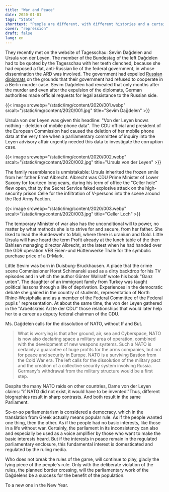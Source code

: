 ```yaml
---
title: "War and Peace"
date: 2020-01-01
tags: "State"
shorttext: "People are different, with different histories and a certain attitude that determines action. Sometimes ..."
cover: "repression"
draft: false
lang: en
---
```


They recently met on the website of Tagesschau: Sevim Dağdelen and Ursula von der Leyen. The member of the Bundestag of the left Dağdelen had to be quoted by the Tagesschau with her teeth clenched, because she had exposed a flat, anti-Russian lie of the federal government, in whose dissemination the ARD was involved. The government had expelled [Russian diplomats](https://www.sevimdagdelen.de/bundesregierung-hat-bei-ausweisung-russischer-diplomaten-oeffentlichkeit-getaeuscht/ "Bundesregierung hat bei Ausweisung russischer Diplomaten Öffentlichkeit getäuscht") on the grounds that their government had refused to cooperate in a Berlin murder case. Sevim Dağdelen had revealed that only months after the murder and even after the expulsion of the diplomats, German authorities made official requests for legal assistance to the Russian side.

{{< image srcwebp="/static/img/content/2020/001.webp" srcalt="/static/img/content/2020/001.jpg" title="Sevim Dağdelen" >}}

Ursula von der Leyen was given this headline: "Von der Leyen knows nothing - deletion of mobile phone data". The CDU official and president of the European Commission had caused the deletion of her mobile phone data at the very time when a parliamentary committee of inquiry into the Leyen advisory affair urgently needed this data to investigate the corruption case.

{{< image srcwebp="/static/img/content/2020/002.webp" srcalt="/static/img/content/2020/002.jpg" title="Ursula von der Leyen" >}}

The family resemblance is unmistakable: Ursula inherited the frozen smile from her father Ernst Albrecht. Albrecht was CDU Prime Minister of Lower Saxony for fourteen long years, during his term of office the "Celler hole" flew open, that by the Secret Service faked explosive attack on the high-security prison Celle for the infiltration of V-persons into the scene around the Red Army Faction.

{{< image srcwebp="/static/img/content/2020/003.webp" srcalt="/static/img/content/2020/003.jpg" title="Celler Loch" >}}

The temporary Minister of war also has the unconditional will to power, no matter by what methods she is to strive for and secure, from her father. She liked to lead the Bundeswehr to Mali, where there is uranium and Gold. Little Ursula will have heard the term Profit already at the lunch table of the then Bahlsen managing director Albrecht, at the latest when he had handed over the GDR operation VEB Eisen-und Hüttenwerke Thale for the symbolic purchase price of a D-Mark.

Little Sevim was born in Duisburg-Bruckhausen. A place that the crime scene Commissioner Horst Schimanski used as a dirty backdrop for his TV episodes and in which the author Günter Wallraff wrote his book "Ganz unten". The daughter of an immigrant family from Turkey was taught political lessons through a life of deprivation. Experiences in the democratic debate she gained in the country of students, representation of North Rhine-Westphalia and as a member of the Federal Committee of the Federal pupils ' representation. At about the same time, the von der Leyen gathered in the "Arbeitskreis Ärzte der CDU" those relationships that would later help her to a career as deputy federal chairman of the CDU.

Ms. Dağdelen calls for the dissolution of NATO, without If and But.

> What is worrying is that after ground, air, sea and Cyberspace, NATO is now also declaring space a military area of operation, combined with the development of new weapons systems. Such a NATO is certainly a guarantee of huge profits for the arms companies, but not for peace and security in Europe. NATO is a surviving Bastion from the Cold War era. The left calls for the dissolution of the military pact and the creation of a collective security system involving Russia. Germany's withdrawal from the military structure would be a first step.

Despite the many NATO raids on other countries, Dame von der Leyen claims: "if NATO did not exist, it would have to be invented."Thus, different biographies result in sharp contrasts. And both result in the same Parliament.

So-or-so parliamentarism is considered a democracy. which in the translation from Greek actually means popular rule. As if the people wanted one thing, then the other. As if the people had no basic interests, like those in a life without war. Certainly, the parliament in its inconsistency can also and especially be used as a voice amplifier by those who want to make the basic interests heard. But if the interests in peace remain in the regulated parliamentary enclosure, this fundamental interest is domesticated and regulated by the ruling media.

Who does not break the rules of the game, will continue to play, gladly the lying piece of the people's rule. Only with the deliberate violation of the rules, the planned border crossing, will the parliamentary work of the Dağdelens be a success for the benefit of the population.

To a new one in the New Year.
